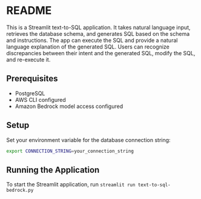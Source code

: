 # README

This is a Streamlit text-to-SQL application. It takes natural language input, retrieves the database schema, and generates SQL based on the schema and instructions. The app can execute the SQL and provide a natural language explanation of the generated SQL. Users can recognize discrepancies between their intent and the generated SQL, modify the SQL, and re-execute it.

## Prerequisites

- PostgreSQL
- AWS CLI configured
- Amazon Bedrock model access configured

## Setup

Set your environment variable for the database connection string:
```sh
export CONNECTION_STRING=your_connection_string
```

## Running the Application

To start the Streamlit application, run `streamlit run text-to-sql-bedrock.py`
